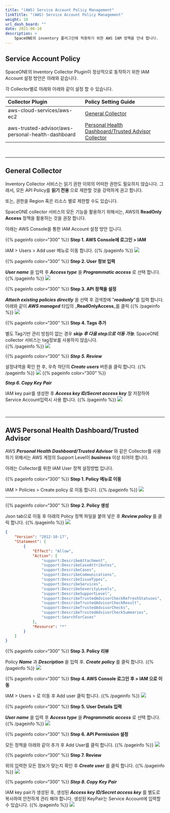 ```yaml
---
title: "(AWS) Service Account Policy Management"
linkTitle: "(AWS) Service Account Policy Management"
weight: 10
url_dash_board: "" 
date: 2021-06-10
description: >
    SpaceONE의 inventory 플러그인에 적용하기 위한 AWS IAM 정책을 안내 합니다.
---
```



## Service Account Policy

SpaceONE의 Inventory Collector Plugin이 정상적으로 동작하기 위한 IAM Account 설정 방안은 아래와 같습니다.

각 Collector별로 아래와 아래와 같이 설정 할 수 있습니다.

| Collector Plugin                                  | Policy Setting Guide                                                                                 |
|:--------------------------------------------------|:-----------------------------------------------------------------------------------------------------|
| aws-cloud-services/aws-ec2                        | [General Collector](#general-collector)                                                              |
| aws-trusted-advisor/aws-personal-health-dashboard | [Personal Health Dashboard/Trusted Advisor Collector](#aws-personal-health-dashboardtrusted-advisor) |

<br>

---
## General Collector 

Inventory Collector 서비스는 읽기 권한 이외의 어떠한 권한도 필요하지 않습니다. 그래서, 모든 API Policy를 **읽기 전용** 으로 제한할 것을 강력하게 권고 합니다.  

또는, 권한을 Region 혹은 리소스 별로 제한할 수도 있습니다. 

SpaceONE collector 서비스의 모든 기능을 활용하기 위해서는, AWS의 **ReadOnly Access** 정책을 활용하는 것을 권장 합니다. 

아래는 AWS Console을 통한 IAM Account 설정 방안 입니다. 

{{% pageinfo color=“300” %}}
**Step 1. AWS Console에 로그인 &gt; IAM**

IAM &gt; Users &gt; Add user 메뉴로 이동 합니다.
{{% /pageinfo %}}
![](/ko/docs/guides/service_account/service_account_img/aws/aws_service_account_policy_iam_add_user.png)


{{% pageinfo color=“300” %}}
**Step 2. User 정보 입력**

_**User name**_ 을 입력 후 _**Access type**_ 을 _**Programmatic access**_ 로 선택 합니다.
{{% /pageinfo %}}
![](/ko/docs/guides/service_account/service_account_img/aws/aws_service_account_set_user_details.png)


{{% pageinfo color=“300” %}}
**Step 3. API 정책을 설정**

_**Attach existing policies directly**_ 을 선택 후 검색창에 "_**readonly**_"를 입력 합니다.
아래와 같이 _**AWS managed**_ 타입의 _**ReadOnlyAccess**_를 클릭
{{% /pageinfo %}}
![](/ko/docs/guides/service_account/service_account_img/aws/aws_service_account_set_permissions.png)


{{% pageinfo color=“300” %}}
**Step 4. Tags 추가**

별도 Tag기반 관리 방침이 없는 경우 _**skip 후 다음 step으로 이동 가능**_.
SpaceONE collector 서비스는 tag정보를 사용하지 않습니다.  
{{% /pageinfo %}}
![](/ko/docs/guides/service_account/service_account_img/aws/aws_service_account_iam_add_tag.png)

{{% pageinfo color=“300” %}}
_**Step 5. Review**_

설정내역을 확인 한 후, 우측 하단의 _**Create users**_ 버튼을 클릭 합니다.
{{% /pageinfo %}}
![](/ko/docs/guides/service_account/service_account_img/aws/aws_service_account_iam_review.png)
{{% pageinfo color=“300” %}}

_**Step 6. Copy Key Pair**_

IAM key pair를 생성한 후 _**Access key ID/Secret access key**_ 잘 저장하여 Service Account입력시 사용 합니다.
{{% /pageinfo %}}
![](/ko/docs/guides/service_account/service_account_img/aws/aws_service_account_iam_add_user_copy_keypair.png)


<br>

---
## AWS Personal Health Dashboard/Trusted Advisor

AWS _**Personal Health Dashboard/Trusted Advisor**_ 와 같은 Collector를 사용하기 위해서는 AWS 계정의 Support Level이 _**business**_ 이상 되어야 합니다. 

아래는 Collector를 위한 IAM User 정책 설정방법 입니다. 

{{% pageinfo color=“300” %}}
**Step 1. Policy 메뉴로 이동**

IAM &gt; Policies &gt; Create policy 로 이동 합니다.
{{% /pageinfo %}}
![](/ko/docs/guides/service_account/service_account_img/aws/aws_img_14.png)

---
{{% pageinfo color=“300” %}}
**Step 2. Policy 생성**

Json tab으로 이동 후 아래의 Policy 정책 파일을 붙여 넣은 후 _**Review policy**_ 를 클릭 합니다.
{{% /pageinfo %}}
![](/ko/docs/guides/service_account/service_account_img/aws/2021-02-09-6.44.48.png)

```json
{
    "Version": "2012-10-17",
    "Statement": [
        {
            "Effect": "Allow",
            "Action": [
                "support:DescribeAttachment",
                "support:DescribeCaseAttributes",
                "support:DescribeCases",
                "support:DescribeCommunications",
                "support:DescribeIssueTypes",
                "support:DescribeServices",
                "support:DescribeSeverityLevels",
                "support:DescribeSupportLevel",
                "support:DescribeTrustedAdvisorCheckRefreshStatuses",
                "support:DescribeTrustedAdvisorCheckResult",
                "support:DescribeTrustedAdvisorChecks",
                "support:DescribeTrustedAdvisorCheckSummaries",
                "support:SearchForCases"
            ],
            "Resource": "*"
        }
    ]
}
```
{{% pageinfo color=“300” %}}
**Step 3. Policy 리뷰**

Policy _**Name**_ 과 _**Description**_ 을 입력 후. _**Create policy**_ 를 클릭 합니다.
{{% /pageinfo %}}
![](/ko/docs/guides/service_account/service_account_img/aws/2021-02-09-6.46.08.png)

 
{{% pageinfo color=“300” %}}
**Step 4. AWS Console 로그인 후 &gt; IAM 으로 이동** 

IAM &gt; Users &gt; 로 이동 후 Add user 클릭 합니다.
{{% /pageinfo %}}
![](/ko/docs/guides/service_account/service_account_img/aws/aws_service_account_policy_iam_add_user.png)


{{% pageinfo color=“300” %}}
**Step 5. User Details 입력** 

_**User name**_ 을 입력 후 _**Access type**_ 을 _**Programmatic access**_ 로 선택 합니다.
{{% /pageinfo %}}
![](/ko/docs/guides/service_account/service_account_img/aws/aws_service_account_set_user_details.png)


{{% pageinfo color=“300” %}}
**Step 6. API Permission 설정**

모든 정책을 아래와 같이 추가 후 Add User를 클릭 합니다. 
{{% /pageinfo %}}
![](/ko/docs/guides/service_account/service_account_img/aws/aws_service_account_phd_set_api_permission.png)


{{% pageinfo color=“300” %}}
**Step 7. Review**

위의 입력한 모든 정보가 맞는지 확인 후 _**Create user**_ 를 클릭 합니다.
{{% /pageinfo %}}
![](/ko/docs/guides/service_account/service_account_img/aws/aws_service_account_powerscheduler_review.png)


{{% pageinfo color=“300” %}}
_**Step 8. Copy Key Pair**_

IAM key pair가 생성된 후, 생성된 _**Access key ID/Secret access key**_ 를 별도로 복사하여 안전하게 관리 해야 합니다. 
생성된 KeyPair는 Service Account에 입력할 수 있습니다.
{{% /pageinfo %}}
![](/ko/docs/guides/service_account/service_account_img/aws/aws_service_account_iam_add_user_copy_keypair.png)

